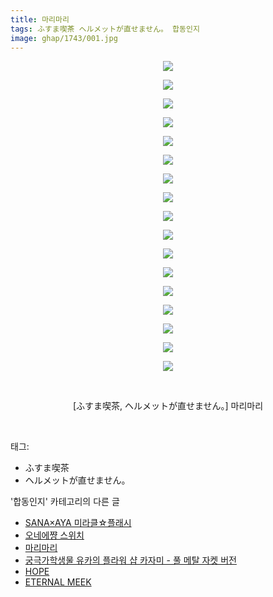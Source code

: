 ```yaml
---
title: 마리마리
tags: ふすま喫茶 ヘルメットが直せません。 합동인지
image: ghap/1743/001.jpg
---
```

<div class="article">
<p style="text-align: center; clear: none; float: none;"><img src="{{ site.nasurl }}/ghap/1743/001.jpg"/></p>
<p style="text-align: center; clear: none; float: none;"><img src="{{ site.nasurl }}/ghap/1743/002.jpg"/></p>
<p style="text-align: center; clear: none; float: none;"><img src="{{ site.nasurl }}/ghap/1743/003.jpg"/></p>
<p style="text-align: center; clear: none; float: none;"><img src="{{ site.nasurl }}/ghap/1743/004.jpg"/></p>
<p style="text-align: center; clear: none; float: none;"><img src="{{ site.nasurl }}/ghap/1743/005.jpg"/></p>
<p style="text-align: center; clear: none; float: none;"><img src="{{ site.nasurl }}/ghap/1743/006.jpg"/></p>
<p style="text-align: center; clear: none; float: none;"><img src="{{ site.nasurl }}/ghap/1743/007.jpg"/></p>
<p style="text-align: center; clear: none; float: none;"><img src="{{ site.nasurl }}/ghap/1743/008.jpg"/></p>
<p style="text-align: center; clear: none; float: none;"><img src="{{ site.nasurl }}/ghap/1743/009.jpg"/></p>
<p style="text-align: center; clear: none; float: none;"><img src="{{ site.nasurl }}/ghap/1743/010.jpg"/></p>
<p style="text-align: center; clear: none; float: none;"><img src="{{ site.nasurl }}/ghap/1743/011.jpg"/></p>
<p style="text-align: center; clear: none; float: none;"><img src="{{ site.nasurl }}/ghap/1743/012.jpg"/></p>
<p style="text-align: center; clear: none; float: none;"><img src="{{ site.nasurl }}/ghap/1743/013.jpg"/></p>
<p style="text-align: center; clear: none; float: none;"><img src="{{ site.nasurl }}/ghap/1743/014.jpg"/></p>
<p style="text-align: center; clear: none; float: none;"><img src="{{ site.nasurl }}/ghap/1743/015.jpg"/></p>
<p style="text-align: center; clear: none; float: none;"><img src="{{ site.nasurl }}/ghap/1743/016.jpg"/></p>
<p style="text-align: center; clear: none; float: none;"><img src="{{ site.nasurl }}/ghap/1743/017.jpg"/></p>
<p style="text-align: center; clear: none; float: none;"><br/></p>
<p style="text-align: center; clear: none; float: none;">[ふすま喫茶, ヘルメットが直せません。] 마리마리</p>
<p><br/></p>
</div><div class="tagTrail">
<p>태그: </p>
<ul>
<li>ふすま喫茶</li>
<li>ヘルメットが直せません。</li>
</ul>
</div><div class="another">
<p>'합동인지' 카테고리의 다른 글</p>
<ul>
<li><a href="/2016-08-26-ghap_1836">SANA×AYA 미라클☆플래시</a></li>
<li><a href="/2016-08-21-ghap_1745">오네에쨩 스위치</a></li>
<li><a href="/2016-08-21-ghap_1743">마리마리</a></li>
<li><a href="/2016-08-20-ghap_1733">궁극가학생물 유카의 플라워 샵 카자미 - 풀 메탈 자켓 버전</a></li>
<li><a href="/2016-08-20-ghap_1714">HOPE</a></li>
<li><a href="/2016-08-20-ghap_1711">ETERNAL MEEK</a></li>
</ul>
</div><div class="cb_module cb_fluid">
<div class="cb_wrt cb_profile">
</div><!-- commentList close -->
</div>